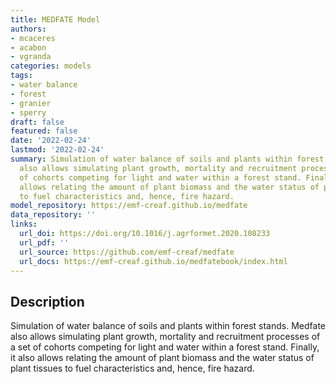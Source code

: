 ```yaml
---
title: MEDFATE Model
authors:
- mcaceres
- acabon
- vgranda
categories: models
tags:
- water balance
- forest
- granier
- sperry
draft: false
featured: false
date: '2022-02-24'
lastmod: '2022-02-24'
summary: Simulation of water balance of soils and plants within forest stands. Medfate
  also allows simulating plant growth, mortality and recruitment processes of a set
  of cohorts competing for light and water within a forest stand. Finally, it also
  allows relating the amount of plant biomass and the water status of plant tissues
  to fuel characteristics and, hence, fire hazard.
model_repository: https://emf-creaf.github.io/medfate
data_repository: ''
links:
  url_doi: https://doi.org/10.1016/j.agrformet.2020.108233
  url_pdf: ''
  url_source: https://github.com/emf-creaf/medfate
  url_docs: https://emf-creaf.github.io/medfatebook/index.html
---
```


## Description

Simulation of water balance of soils and plants within forest stands. Medfate also allows simulating plant growth, mortality and recruitment processes of a set of cohorts competing for light and water within a forest stand. Finally, it also allows relating the amount of plant biomass and the water status of plant tissues to fuel characteristics and, hence, fire hazard.

